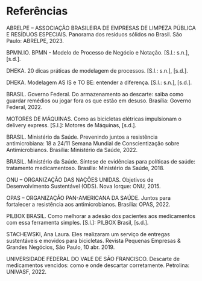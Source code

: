 # Referências

ABRELPE – ASSOCIAÇÃO BRASILEIRA DE EMPRESAS DE LIMPEZA PÚBLICA E RESÍDUOS ESPECIAIS. Panorama dos resíduos sólidos no Brasil. São Paulo: ABRELPE, 2023.

BPMN.IO. BPMN - Modelo de Processo de Negócio e Notação. [S.l.: s.n.], [s.d.].

DHEKA. 20 dicas práticas de modelagem de processos. [S.l.: s.n.], [s.d.].

DHEKA. Modelagem AS IS e TO BE: entender a diferença. [S.l.: s.n.], [s.d.].

BRASIL. Governo Federal. Do armazenamento ao descarte: saiba como guardar remédios ou jogar fora os que estão em desuso. Brasília: Governo Federal, 2022.

MOTORES DE MÁQUINAS. Como as bicicletas elétricas impulsionam o delivery express. [S.l.]: Motores de Máquinas, [s.d.].

BRASIL. Ministério da Saúde. Prevenindo juntos a resistência antimicrobiana: 18 a 24/11 Semana Mundial de Conscientização sobre Antimicrobianos. Brasília: Ministério da Saúde, 2022.

BRASIL. Ministério da Saúde. Síntese de evidências para políticas de saúde: tratamento medicamentoso. Brasília: Ministério da Saúde, 2018.

ONU – ORGANIZAÇÃO DAS NAÇÕES UNIDAS. Objetivos de Desenvolvimento Sustentável (ODS). Nova Iorque: ONU, 2015.

OPAS – ORGANIZAÇÃO PAN-AMERICANA DA SAÚDE. Juntos para fortalecer a resistência aos antimicrobianos. Brasília: OPAS, 2022.

PILBOX BRASIL. Como melhorar a adesão dos pacientes aos medicamentos com essa ferramenta simples. [S.l.]: PILBOX Brasil, [s.d.].

STACHEWSKI, Ana Laura. Eles realizaram um serviço de entregas sustentáveis ​​e movidos para bicicletas. Revista Pequenas Empresas & Grandes Negócios, São Paulo, 10 abr. 2019.

UNIVERSIDADE FEDERAL DO VALE DE SÃO FRANCISCO. Descarte de medicamentos vencidos: como e onde descartar corretamente. Petrolina: UNIVASF, 2022.
